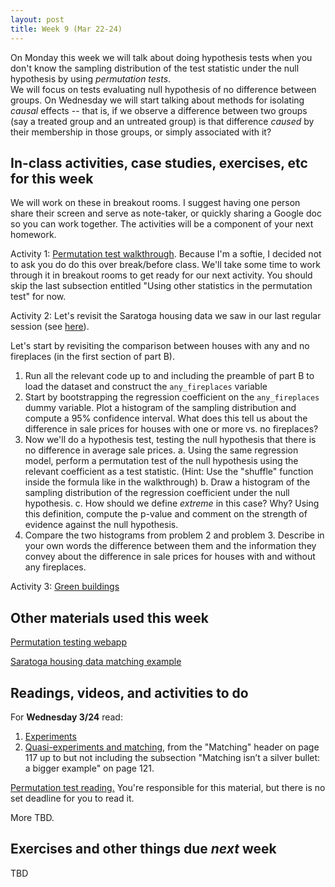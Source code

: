 ```yaml
---
layout: post
title: Week 9 (Mar 22-24)
---
```


On Monday this week we will talk about doing hypothesis tests when you don't know the sampling distribution of the test statistic under the null hypothesis by using *permutation tests*.  
We will focus on tests evaluating null hypothesis of no difference between groups.
On Wednesday we will start talking about methods for isolating *causal* effects -- that is, if we observe a difference between two groups (say a treated group and an untreated group)
is that difference *caused* by their membership in those groups, or simply associated with it?

##  In-class activities, case studies, exercises, etc for this week

We will work on these in breakout rooms. I suggest having one person share their screen and serve as note-taker, 
or quickly sharing a Google doc so you can work together. The activities will be a component of your next homework.

Activity 1: [Permutation test walkthrough](https://github.com/jaredsmurray/learnR/blob/master/titanic/titanic_permtest.md). Because I'm a softie, I decided not to ask you do 
do this over break/before class. We'll take some time to work through it in breakout rooms to get ready for our next activity. You should skip the last subsection entitled "Using other statistics in the permutation test" for now.

Activity 2: Let's revisit the Saratoga housing data we saw in our last regular session (see [here](../files/dummies)).

  Let's start by revisiting the comparison between houses with any and no fireplaces (in the first section of part B). 
  1. Run all the relevant code up to and including the preamble of part B to load the dataset and construct the `any_fireplaces` variable
  2. Start by bootstrapping the regression coefficient on the `any_fireplaces` dummy variable. Plot a histogram of the sampling distribution and compute a 95% confidence interval. What does this tell us about the difference in sale prices for houses with one or more vs. no fireplaces?
  3. Now we'll do a hypothesis test, testing the null hypothesis that there is no difference in average sale prices.
      a. Using the same regression model, perform a permutation test of the null hypothesis using the relevant coefficient as a test statistic. (Hint: Use the "shuffle" function inside the formula like in the walkthrough)
      b. Draw a histogram of the sampling distribution of the regression coefficient under the null hypothesis.
      c. How should we define *extreme* in this case? Why? Using this definition, compute the p-value and comment on the strength of evidence against the null hypothesis.
  4. Compare the two histograms from problem 2 and problem 3. Describe in your own words the difference between them and the information they convey about the difference in sale prices for houses with and without any fireplaces. 

Activity 3: [Green buildings](../files/green_buildings)

## Other materials used this week

[Permutation testing webapp](https://istats.shinyapps.io/PermDist_2samples/)

[Saratoga housing data matching example](../files/saratoga_fireplaces_matching.R)

## Readings, videos, and activities to do

For **Wednesday 3/24** read:
1. [Experiments](../files/11_experiments.pdf)
2. [Quasi-experiments and matching](../files/12_quasi_experiments_matching.pdf), from the "Matching" header on page 117 up to but not including the subsection "Matching isn’t a silver bullet: a bigger example" on page 121.

[Permutation test reading.](../files/permutation_tests.pdf) You're responsible for this material, but there is no set deadline for you to read it.

More TBD.


## Exercises and other things due *next* week

TBD
